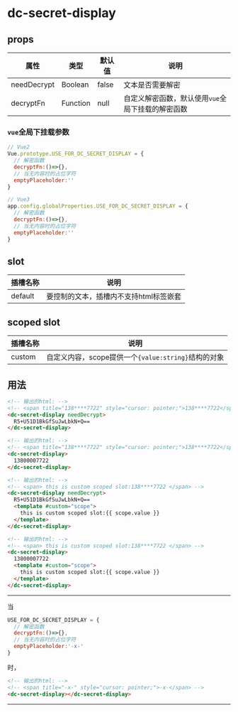   
# dc-secret-display

## props
|属性|类型|默认值|说明|
|-|-|-|-|
|needDecrypt|Boolean|false|文本是否需要解密|
|decryptFn|Function|null|自定义解密函数，默认使用`vue`全局下挂载的解密函数|

### `vue`全局下挂载参数

```javascript
// Vue2
Vue.prototype.USE_FOR_DC_SECRET_DISPLAY = {
  // 解密函数
  decryptFn:()=>{},
  // 当无内容时的占位字符
  emptyPlaceholder:''
}

// Vue3
app.config.globalProperties.USE_FOR_DC_SECRET_DISPLAY = {
  // 解密函数
  decryptFn:()=>{},
  // 当无内容时的占位字符
  emptyPlaceholder:''
}
```

## slot
|插槽名称|说明|
|-|-|
|default|要控制的文本，插槽内不支持html标签嵌套|

## scoped slot
|插槽名称|说明|
|-|-|
|custom|自定义内容，scope提供一个`{value:string}`结构的对象|

## 用法

```html
<!-- 输出的html: --> 
<!-- <span title="138****7722" style="cursor: pointer;">138****7722</span> -->
<dc-secret-display needDecrypt>
  R5+U51D1BkGfSuJwLbkN+Q==
</dc-secret-display>

<!-- 输出的html: --> 
<!-- <span title="138****7722" style="cursor: pointer;">138****7722</span> -->
<dc-secret-display>
  13800007722
</dc-secret-display>

<!-- 输出的html: --> 
<!-- <span> this is custom scoped slot:138****7722 </span> -->
<dc-secret-display needDecrypt>
  R5+U51D1BkGfSuJwLbkN+Q==
  <template #custom="scope">
    this is custom scoped slot:{{ scope.value }}
  </template>
</dc-secret-display>

<!-- 输出的html: --> 
<!-- <span> this is custom scoped slot:138****7722 </span> -->
<dc-secret-display>
  13800007722
  <template #custom="scope">
    this is custom scoped slot:{{ scope.value }}
  </template>
</dc-secret-display>

```

***

当
```javascript
USE_FOR_DC_SECRET_DISPLAY = {
  // 解密函数
  decryptFn:()=>{},
  // 当无内容时的占位字符
  emptyPlaceholder:'-x-'
}
```
时，
```html
<!-- 输出的html: --> 
<!-- <span title="-x-" style="cursor: pointer;">-x-</span> -->
<dc-secret-display></dc-secret-display>
```
***